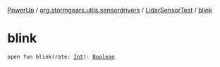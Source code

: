[PowerUp](../../index.md) / [org.stormgears.utils.sensordrivers](../index.md) / [LidarSensorTest](index.md) / [blink](./blink.md)

# blink

`open fun blink(rate: `[`Int`](https://kotlinlang.org/api/latest/jvm/stdlib/kotlin/-int/index.html)`): `[`Boolean`](https://kotlinlang.org/api/latest/jvm/stdlib/kotlin/-boolean/index.html)